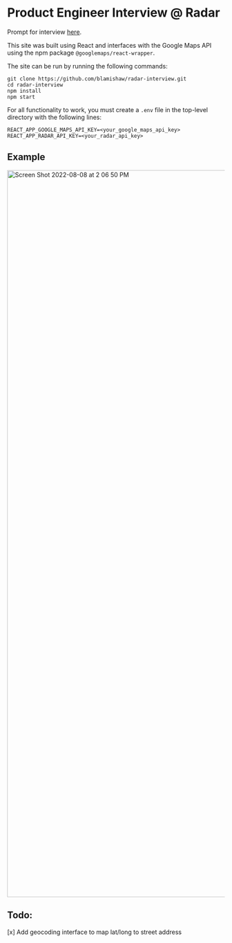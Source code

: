 # Product Engineer Interview @ Radar

Prompt for interview [here](https://www.notion.so/radarlabs/Event-map-Product-Engineer-homework-acbe78fe7a0e46fc9893d58896636a82).

This site was built using React and interfaces with the Google Maps API using the npm package `@googlemaps/react-wrapper`.

The site can be run by running the following commands:

```
git clone https://github.com/blamishaw/radar-interview.git
cd radar-interview
npm install
npm start
```

For all functionality to work, you must create a `.env` file in the top-level directory with the following lines:

```
REACT_APP_GOOGLE_MAPS_API_KEY=<your_google_maps_api_key>
REACT_APP_RADAR_API_KEY=<your_radar_api_key>
```

## Example
<img width="1680" alt="Screen Shot 2022-08-08 at 2 06 50 PM" src="https://user-images.githubusercontent.com/52175208/183494908-0a6b47b1-9118-4656-9007-bb4ff2012f79.png">


## Todo:
[x] Add geocoding interface to map lat/long to street address


